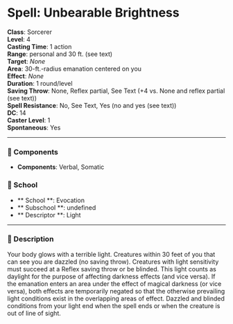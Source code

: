 
# Spell: Unbearable Brightness
**Class**: Sorcerer  
**Level**: 4  
**Casting Time**: 1 action  
**Range**: personal and 30 ft. (see text)  
**Target**: _None_  
**Area**: 30-ft.-radius emanation centered on you  
**Effect**: _None_  
**Duration**: 1 round/level  
**Saving Throw**: None, Reflex partial, See Text (+4 vs. None and reflex partial (see text))  
**Spell Resistance**: No, See Text, Yes (no and yes (see text))  
**DC**: 14  
**Caster Level**: 1  
**Spontaneous**: Yes

---

### 🔮 Components
- **Components**: Verbal, Somatic

### 🏫 School
- ** School **: Evocation
- ** Subschool **: undefined
- ** Descriptor **: Light
---

### 📜 Description
Your body glows with a terrible light. Creatures within 30 feet of you that can see you are dazzled (no saving throw). Creatures with light sensitivity must succeed at a Reflex saving throw or be blinded. This light counts as daylight for the purpose of affecting darkness effects (and vice versa). If the emanation enters an area under the effect of magical darkness (or vice versa), both effects are temporarily negated so that the otherwise prevailing light conditions exist in the overlapping areas of effect. Dazzled and blinded conditions from your light end when the spell ends or when the creature is out of line of sight.
